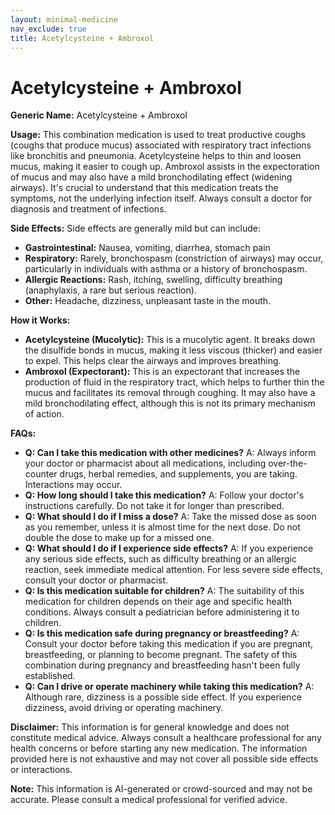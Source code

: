```yaml
---
layout: minimal-medicine
nav_exclude: true
title: Acetylcysteine + Ambroxol
---
```


# Acetylcysteine + Ambroxol

**Generic Name:** Acetylcysteine + Ambroxol

**Usage:** This combination medication is used to treat productive coughs (coughs that produce mucus) associated with respiratory tract infections like bronchitis and pneumonia.  Acetylcysteine helps to thin and loosen mucus, making it easier to cough up. Ambroxol assists in the expectoration of mucus and may also have a mild bronchodilating effect (widening airways).  It's crucial to understand that this medication treats the symptoms, not the underlying infection itself.  Always consult a doctor for diagnosis and treatment of infections.

**Side Effects:**  Side effects are generally mild but can include:

* **Gastrointestinal:** Nausea, vomiting, diarrhea, stomach pain
* **Respiratory:**  Rarely, bronchospasm (constriction of airways) may occur, particularly in individuals with asthma or a history of bronchospasm.
* **Allergic Reactions:**  Rash, itching, swelling, difficulty breathing (anaphylaxis, a rare but serious reaction).
* **Other:**  Headache, dizziness, unpleasant taste in the mouth.


**How it Works:**

* **Acetylcysteine (Mucolytic):**  This is a mucolytic agent. It breaks down the disulfide bonds in mucus, making it less viscous (thicker) and easier to expel. This helps clear the airways and improves breathing.
* **Ambroxol (Expectorant):**  This is an expectorant that increases the production of fluid in the respiratory tract, which helps to further thin the mucus and facilitates its removal through coughing. It may also have a mild bronchodilating effect, although this is not its primary mechanism of action.

**FAQs:**

* **Q: Can I take this medication with other medicines?** A:  Always inform your doctor or pharmacist about all medications, including over-the-counter drugs, herbal remedies, and supplements, you are taking.  Interactions may occur.
* **Q: How long should I take this medication?** A:  Follow your doctor's instructions carefully.  Do not take it for longer than prescribed.
* **Q: What should I do if I miss a dose?** A:  Take the missed dose as soon as you remember, unless it is almost time for the next dose. Do not double the dose to make up for a missed one.
* **Q: What should I do if I experience side effects?** A: If you experience any serious side effects, such as difficulty breathing or an allergic reaction, seek immediate medical attention.  For less severe side effects, consult your doctor or pharmacist.
* **Q: Is this medication suitable for children?** A:  The suitability of this medication for children depends on their age and specific health conditions.  Always consult a pediatrician before administering it to children.
* **Q:  Is this medication safe during pregnancy or breastfeeding?** A:  Consult your doctor before taking this medication if you are pregnant, breastfeeding, or planning to become pregnant.  The safety of this combination during pregnancy and breastfeeding hasn't been fully established.
* **Q: Can I drive or operate machinery while taking this medication?** A:  Although rare, dizziness is a possible side effect. If you experience dizziness, avoid driving or operating machinery.


**Disclaimer:** This information is for general knowledge and does not constitute medical advice. Always consult a healthcare professional for any health concerns or before starting any new medication.  The information provided here is not exhaustive and may not cover all possible side effects or interactions.


**Note:** This information is AI-generated or crowd-sourced and may not be accurate. Please consult a medical professional for verified advice.